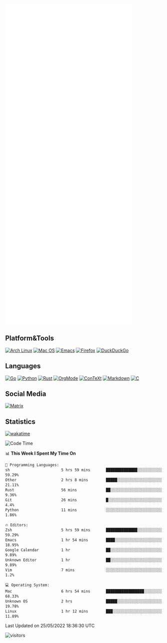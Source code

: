 ![Metrics](https://github.com/SteamedFish/SteamedFish/blob/master/github-metrics.svg)

## Platform&Tools

[![Arch Linux](https://img.shields.io/badge/ArchLinux-1793D1?logo=arch-linux&logoColor=fff&style=flat-square)](https://archlinux.org/)
[![Mac OS](https://img.shields.io/badge/MacOS-000000?style=flat-square&logo=macos&logoColor=F0F0F0)](https://www.apple.com/macos/)
[![Emacs](https://img.shields.io/badge/Emacs-%237F5AB6.svg?&style=flat-square&logo=gnu-emacs&logoColor=white)](https://www.gnu.org/software/emacs/)
[![Firefox](https://img.shields.io/badge/Firefox-FF7139?style=flat-square&logo=Firefox-Browser&logoColor=white)](https://firefox.com/)
[![DuckDuckGo](https://img.shields.io/badge/DuckDuckGo-DE5833?style=flat-square&logo=DuckDuckGo&logoColor=white)](https://duckduckgo.com/)

## Languages

[![Go](https://img.shields.io/badge/Golang-%2300ADD8.svg?style=flat-square&logo=go&logoColor=white)](https://golang.org/)
[![Python](https://img.shields.io/badge/Python-3670A0?style=flat-square&logo=python&logoColor=ffdd54)](https://www.python.org/)
[![Rust](https://img.shields.io/badge/Rust-%23000000.svg?style=flat-square&logo=rust&logoColor=white)](https://www.rust-lang.org/)
[![OrgMode](https://img.shields.io/badge/OrgMode-%23000000.svg?style=flat-square&logo=org&logoColor=white)](https://orgmode.org/)
[![ConTeXt](https://img.shields.io/badge/ConTeXt-%23008080.svg?style=flat-square&logo=latex&logoColor=white)](https://contextgarden.net/)
[![Markdown](https://img.shields.io/badge/MarkDown-%23000000.svg?style=flat-square&logo=markdown&logoColor=white)](https://daringfireball.net/projects/markdown/)
[![C](https://img.shields.io/badge/C-%2300599C.svg?style=flat-square&logo=c&logoColor=white)](https://www.iso.org/standard/74528.html)

## Social Media

[![Matrix](https://img.shields.io/badge/SteamedFish-2CA5E0?style=social&logo=matrix&logoColor=black)](https://matrix.to/#/@i:steamedfish.org)

## Statistics
[![wakatime](https://wakatime.com/badge/user/168280d6-fcf2-4b4f-ad3a-dc4612f35b38.svg)](https://wakatime.com/@168280d6-fcf2-4b4f-ad3a-dc4612f35b38)

<!--START_SECTION:waka-->
![Code Time](http://img.shields.io/badge/Code%20Time-1%2C824%20hrs%2039%20mins-blue)

📊 **This Week I Spent My Time On** 

```text
💬 Programming Languages: 
sh                       5 hrs 59 mins       ██████████████░░░░░░░░░░░   59.29% 
Other                    2 hrs 8 mins        █████░░░░░░░░░░░░░░░░░░░░   21.11% 
Rust                     56 mins             ██░░░░░░░░░░░░░░░░░░░░░░░   9.36% 
Git                      26 mins             █░░░░░░░░░░░░░░░░░░░░░░░░   4.4% 
Python                   11 mins             ░░░░░░░░░░░░░░░░░░░░░░░░░   1.86%

🔥 Editors: 
Zsh                      5 hrs 59 mins       ██████████████░░░░░░░░░░░   59.29% 
Emacs                    1 hr 54 mins        ████░░░░░░░░░░░░░░░░░░░░░   18.95% 
Google Calendar          1 hr                ██░░░░░░░░░░░░░░░░░░░░░░░   9.89% 
Unknown Editor           1 hr                ██░░░░░░░░░░░░░░░░░░░░░░░   9.89% 
Vim                      7 mins              ░░░░░░░░░░░░░░░░░░░░░░░░░   1.2%

💻 Operating System: 
Mac                      6 hrs 54 mins       █████████████████░░░░░░░░   68.33% 
Unknown OS               2 hrs               █████░░░░░░░░░░░░░░░░░░░░   19.78% 
Linux                    1 hr 12 mins        ███░░░░░░░░░░░░░░░░░░░░░░   11.89%

```


 Last Updated on 25/05/2022 18:36:30 UTC
<!--END_SECTION:waka-->

![visitors](https://visitor-badge.laobi.icu/badge?page_id=SteamedFish.SteamedFish)
